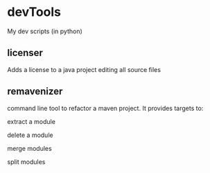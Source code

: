devTools
========

My dev scripts (in python)

licenser
--------
Adds a license to a java project editing all source files

remavenizer
-----------
command line tool to refactor a maven project.
It provides targets to:

extract a module

delete a module

merge modules

split modules